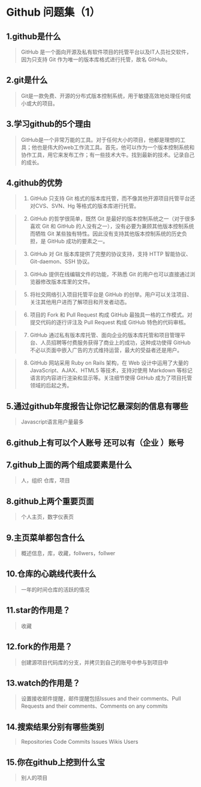 # Github 问题集（1）
## 1.github是什么
> GitHub 是一个面向开源及私有软件项目的托管平台以及IT人员社交软件，因为只支持 Git 作为唯一的版本库格式进行托管，故名 GitHub。

## 2.git是什么
> Git是一款免费、开源的分布式版本控制系统，用于敏捷高效地处理任何或小或大的项目。

## 3.学习github的5个理由
> GitHub是一个非常万能的工具。对于任何大小的项目，他都是理想的工具；他也是伟大的web工作流工具。首先，他可以作为一个版本控制系统和协作工具，用它来发布工作；有一些技术大牛。找到最新的技术。记录自己的成长。
## 4.github的优势
> 1. GitHub 只支持 Git 格式的版本库托管，而不像其他开源项目托管平台还对CVS、SVN、Hg 等格式的版本库进行托管。

> 2. GitHub 的哲学很简单，既然 Git 是最好的版本控制系统之一（对于很多喜欢 Git 和 GitHub 的人没有之一），没有必要为兼顾其他版本控制系统而牺牲 Git 某些独有特性。因此没有支持其他版本控制系统的历史负担，是 GitHub 成功的要素之一。  

> 3. GitHub 对 Git 版本库提供了完整的协议支持，支持 HTTP 智能协议、Git-daemon、SSH 协议。  

> 3. GitHub 提供在线编辑文件的功能，不熟悉 Git 的用户也可以直接通过浏览器修改版本库里的文件。 


> 5. 将社交网络引入项目托管平台是 GitHub 的创举。用户可以关注项目、关注其他用户进而了解项目和开发者动态。


> 6. 项目的 Fork 和 Pull Request 构成 GitHub 最独具一格的工作模式。对提交代码的逐行评注及 Pull Request 构成 GitHub 特色的代码审核。


> 7. GitHub 通过私有版本库托管、面向企业的版本库托管和项目管理平台、人员招聘等付费服务获得了商业上的成功，这种成功使得 GitHub 不必以页面中嵌入广告的方式维持运营，最大的受益者还是用户。  


> 8. GitHub 网站采用 Ruby on Rails 架构，在 Web 设计中运用了大量的 JavaScript、AJAX、HTML5 等技术，支持对使用 Markdown 等标记语言的内容进行渲染和显示等。关注细节使得 GitHub 成为了项目托管领域的后起之秀。

## 5.通过github年度报告让你记忆最深刻的信息有哪些
> Javascript语言用户量最多
## 6.github上有可以个人账号 还可以有（企业 ）账号
## 7.github上面的两个组成要素是什么
> 人，组织   仓库，项目
## 8.github上两个重要页面
> 个人主页，数字仪表页
## 9.主页菜单都包含什么
> 概述信息，库，收藏，follwers，follwer
## 10.仓库的心跳线代表什么
> 一年的时间仓库的活跃的情况
## 11.star的作用是？
> 收藏
## 12.fork的作用是？
> 创建源项目代码库的分支，并拷贝到自己的账号中参与到项目中
## 13.watch的作用是？
> 设置接收邮件提醒，邮件提醒包括Issues and their comments、Pull Requests and their comments、Comments on any commits 
## 14.搜索结果分别有哪些类别
> Repositories	Code	Commits	Issues	Wikis	Users

## 15.你在github上挖到什么宝
> 别人的项目
